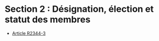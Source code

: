 # Section 2 : Désignation, élection et statut des membres

* [Article R2344-3](./LEGIARTI000018535088.md)
